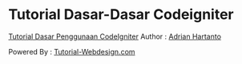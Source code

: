 <h1>Tutorial Dasar-Dasar Codeigniter</h1>

<p>
<a href="http://www.tutorial-webdesign.com/tutorial-dasar-penggunaan-codeigniter/">Tutorial Dasar Penggunaan CodeIgniter</a>
Author : <a href="http://www.tutorial-webdesign.com/author/adrianhartanto/">Adrian Hartanto</a>
</p>

<p>Powered By : <a href="http://www.tutorial-webdesign.com">Tutorial-Webdesign.com</a></p>
